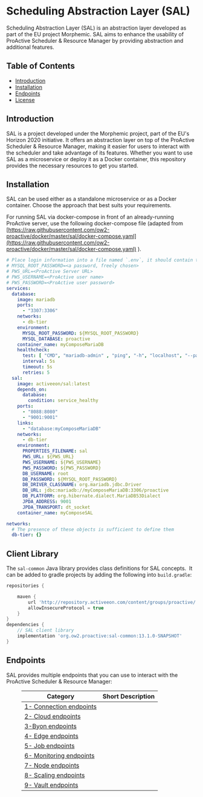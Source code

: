 # Scheduling Abstraction Layer (SAL)

Scheduling Abstraction Layer (SAL) is an abstraction layer developed as part of the EU project Morphemic. SAL aims to enhance the usability of ProActive Scheduler &amp; Resource Manager by providing abstraction and additional features.

## Table of Contents

*   [Introduction](https://openproject.nebulouscloud.eu/projects/nebulous-collaboration-hub/wiki/deployment-manager-sal-1/#introduction)
*   [Installation](https://openproject.nebulouscloud.eu/projects/nebulous-collaboration-hub/wiki/deployment-manager-sal-1/#installation)
*   [Endpoints](https://openproject.nebulouscloud.eu/projects/nebulous-collaboration-hub/wiki/deployment-manager-sal-1/#endpoints)
*   [License](https://openproject.nebulouscloud.eu/projects/nebulous-collaboration-hub/wiki/deployment-manager-sal-1/#license)

## Introduction

SAL is a project developed under the Morphemic project, part of the EU&#39;s Horizon 2020 initiative. It offers an abstraction layer on top of the ProActive Scheduler &amp; Resource Manager, making it easier for users to interact with the scheduler and take advantage of its features. Whether you want to use SAL as a microservice or deploy it as a Docker container, this repository provides the necessary resources to get you started.

## Installation

SAL can be used either as a standalone microservice or as a Docker container. Choose the approach that best suits your requirements.

For running SAL via docker-compose in front of an already-running ProActive server, use the following docker-compose file (adapted from [https://raw.githubusercontent.com/ow2-proactive/docker/master/sal/docker-compose.yaml](https://raw.githubusercontent.com/ow2-proactive/docker/master/sal/docker-compose.yaml) ).

```yaml
# Place login information into a file named `.env`, it should contain the following:
# MYSQL_ROOT_PASSWORD=<a password, freely chosen>
# PWS_URL=<ProActive Server URL>
# PWS_USERNAME=<ProActive user name>
# PWS_PASSWORD=<ProActive user password>
services:
  database:
    image: mariadb
    ports:
      - "3307:3306"
    networks:
      - db-tier
    environment:
      MYSQL_ROOT_PASSWORD: ${MYSQL_ROOT_PASSWORD}
      MYSQL_DATABASE: proactive
    container_name: myComposeMariaDB
    healthcheck:
      test: [ "CMD", "mariadb-admin" , "ping", "-h", "localhost", "--password=${MYSQL_ROOT_PASSWORD}" ]
      interval: 5s
      timeout: 5s
      retries: 5
  sal:
    image: activeeon/sal:latest
    depends_on:
      database:
        condition: service_healthy
    ports:
      - "8088:8080"
      - "9001:9001"
    links:
      - "database:myComposeMariaDB"
    networks:
      - db-tier
    environment:
      PROPERTIES_FILENAME: sal
      PWS_URL: ${PWS_URL}
      PWS_USERNAME: ${PWS_USERNAME}
      PWS_PASSWORD: ${PWS_PASSWORD}
      DB_USERNAME: root
      DB_PASSWORD: ${MYSQL_ROOT_PASSWORD}
      DB_DRIVER_CLASSNAME: org.mariadb.jdbc.Driver
      DB_URL: jdbc:mariadb://myComposeMariaDB:3306/proactive
      DB_PLATFORM: org.hibernate.dialect.MariaDB53Dialect
      JPDA_ADDRESS: 9001
      JPDA_TRANSPORT: dt_socket
    container_name: myComposeSAL

networks:
  # The presence of these objects is sufficient to define them
  db-tier: {}
```

## Client Library

The `sal-common` Java library provides class definitions for SAL concepts.  It can be added to gradle projects by adding the following into `build.gradle`:

```groovy
repositories {

    maven {
        url 'http://repository.activeeon.com/content/groups/proactive/'
        allowInsecureProtocol = true
    }
}
dependencies {
    // SAL client library
    implementation 'org.ow2.proactive:sal-common:13.1.0-SNAPSHOT'
}
```

## Endpoints

SAL provides multiple endpoints that you can use to interact with the ProActive Scheduler &amp; Resource Manager:

<figure class="table op-uc-figure_align-center op-uc-figure">
    <table class="op-uc-table">
        <thead class="op-uc-table--head">
            <tr class="op-uc-table--row">
                <th class="op-uc-p op-uc-table--cell op-uc-table--cell_head">Category</th>
                <th class="op-uc-p op-uc-table--cell op-uc-table--cell_head">Short Description</th>
            </tr>
        </thead>
        <tbody>
            <tr class="op-uc-table--row">
                <td class="op-uc-p op-uc-table--cell">
                    <a class="op-uc-link" href="https://github.com/ow2-proactive/scheduling-abstraction-layer/blob/master/documentation/1-connection-endpoints.md">1- Connection endpoints</a>
                </td>
                <td class="op-uc-p op-uc-table--cell"></td>
            </tr>
            <tr class="op-uc-table--row">
                <td class="op-uc-p op-uc-table--cell">
                    <a class="op-uc-link" href="https://github.com/ow2-proactive/scheduling-abstraction-layer/blob/master/documentation/2-cloud-endpoints.md">2- Cloud endpoints</a>
                </td>
                <td class="op-uc-p op-uc-table--cell"></td>
            </tr>
            <tr class="op-uc-table--row">
                <td class="op-uc-p op-uc-table--cell">
                    <a class="op-uc-link" href="https://github.com/ow2-proactive/scheduling-abstraction-layer/blob/master/documentation/3-byon-endpoints.md">3-Byon endpoints</a>
                </td>
                <td class="op-uc-p op-uc-table--cell"></td>
            </tr>
            <tr class="op-uc-table--row">
                <td class="op-uc-p op-uc-table--cell">
                    <a class="op-uc-link" href="https://github.com/ow2-proactive/scheduling-abstraction-layer/blob/master/documentation/4-edge-endpoints.md">4- Edge endpoints</a>
                </td>
                <td class="op-uc-p op-uc-table--cell"></td>
            </tr>
            <tr class="op-uc-table--row">
                <td class="op-uc-p op-uc-table--cell">
                    <a class="op-uc-link" href="https://github.com/ow2-proactive/scheduling-abstraction-layer/blob/master/documentation/5-job-endpoints.md">5- Job endpoints</a>
                </td>
                <td class="op-uc-p op-uc-table--cell"></td>
            </tr>
            <tr class="op-uc-table--row">
                <td class="op-uc-p op-uc-table--cell">
                    <a class="op-uc-link" href="https://github.com/ow2-proactive/scheduling-abstraction-layer/blob/master/documentation/6-monitoring-endpoints.md">6- Monitoring endpoints</a>
                </td>
                <td class="op-uc-p op-uc-table--cell"></td>
            </tr>
            <tr class="op-uc-table--row">
                <td class="op-uc-p op-uc-table--cell">
                    <a class="op-uc-link" href="https://github.com/ow2-proactive/scheduling-abstraction-layer/blob/master/documentation/7-node-endpoints.md">7- Node endpoints</a>
                </td>
                <td class="op-uc-p op-uc-table--cell"></td>
            </tr>
            <tr class="op-uc-table--row">
                <td class="op-uc-p op-uc-table--cell">
                    <a class="op-uc-link" href="https://github.com/ow2-proactive/scheduling-abstraction-layer/blob/master/documentation/8-scaling-endpoints.md">8- Scaling endpoints</a>
                </td>
                <td class="op-uc-p op-uc-table--cell"></td>
            </tr>
            <tr class="op-uc-table--row">
                <td class="op-uc-p op-uc-table--cell">
                    <a class="op-uc-link" href="https://github.com/ow2-proactive/scheduling-abstraction-layer/blob/master/documentation/9-vault-endpoints">9- Vault endpoints</a>
                </td>
                <td class="op-uc-p op-uc-table--cell"></td>
            </tr>
        </tbody>
    </table>
</figure>

